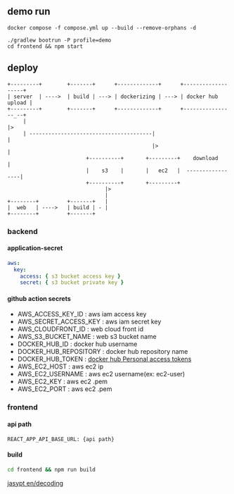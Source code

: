 ## demo run

```shell
docker compose -f compose.yml up --build --remove-orphans -d
```

```shell
./gradlew bootrun -P profile=demo   
cd frontend && npm start
```

## deploy

```
+---------+        +-------+      +-------------+      +-------------------+      
| server  | ---->  | build | ---> | dockerizing | ---> | docker hub upload |    
+---------+        +-------+      +-------------+      +----------------_--+  
     |                                                                    |>
     | ---------------------------------------|                           |                      
                                              |>                          |
                         +----------+       +---------+    download       |
                         |    s3    |       |   ec2   |  -----------------|   
                         +----------+       +---------+             
                               |>
                               |                                 
+--------+         +-------+   | 
|  web   | ---->   | build | - |
+--------+         +-------+                                            

```

### backend

#### application-secret

```yaml
aws:
  key:
    access: { s3 bucket access key }
    secret: { s3 bucket private key }
```

#### github action secrets

- AWS_ACCESS_KEY_ID :  aws iam access key
- AWS_SECRET_ACCESS_KEY : aws iam secret key
- AWS_CLOUDFRONT_ID : web cloud front id
- AWS_S3_BUCKET_NAME : web s3 bucket name
- DOCKER_HUB_ID : docker hub username
- DOCKER_HUB_REPOSITORY : docker hub repository name
- DOCKER_HUB_TOKEN : [docker hub Personal access tokens](https://docs.docker.com/security/for-developers/access-tokens/)
- AWS_EC2_HOST : aws ec2 ip
- AWS_EC2_USERNAME : aws ec2 username(ex: ec2-user)
- AWS_EC2_KEY : aws ec2 .pem
- AWS_EC2_PORT : aws ec2 .pem

### frontend

#### api path

```.env.production
REACT_APP_API_BASE_URL: {api path}
```

#### build

```sh
cd frontend && npm run build
```

[jasypt en/decoding](https://www.devglan.com/online-tools/jasypt-online-encryption-decryption)


